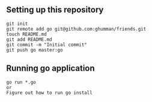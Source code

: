 ## Setting up this repository
```
git init
git remote add go git@github.com:ghumman/friends.git
touch README.md
git add README.md
git commit -m "Initial commit"
git push go master:go
```

## Running go application
```
go run *.go
or 
Figure out how to run go install
```

